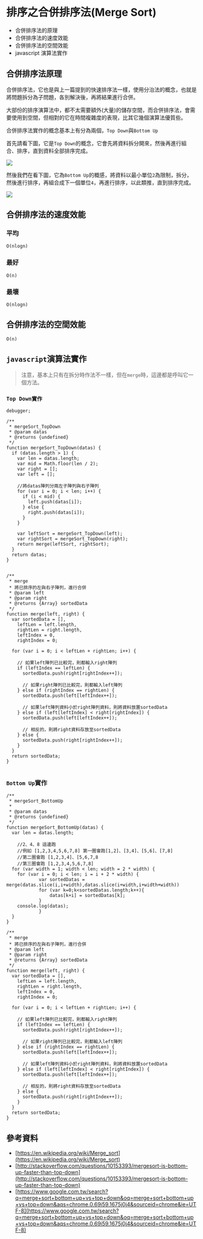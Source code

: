# 排序之合併排序法(Merge Sort)

* 合併排序法的原理
* 合併排序法的速度效能
* 合併排序法的空間效能
* javascript 演算法實作

## 合併排序法原理
合併排序法，它也是與上一篇提到的快速排序法一樣，使用分治法的概念，也就是將問題拆分為子問題，各別解決後，再將結果進行合併。

大部份的排序演算法中，都不太需要額外(大量)的儲存空間，而合併排序法，會需要使用到空間，但相對的它在時間複雜度的表現，比其它幾個演算法優質些。

合併排序法實作的概念基本上有分為兩個，`Top Down`與`Bottom Up`

首先請看下圖，它是`Top Down`的概念，它會先將資料拆分開來，然後再進行組合、排序，直到資料全部排序完成。

![](http://yixiang8780.com/outImg/20170205-1.png)

然後我們在看下圖，它為`Bottom Up`的概感，將資料以最小單位`2`為限制，拆分，然後進行排序，再組合成下一個單位`4`，再進行排序，以此類推，直到排序完成。

![](http://yixiang8780.com/outImg/20170205-2.png)


## 合併排序法的速度效能

### 平均

`O(nlogn)`

### 最好

`O(n)`

### 最壞

`O(nlogn)`

## 合併排序法的空間效能

`O(n)`

## `javascript`演算法實作

> 注意，基本上只有在拆分時作法不一樣，但在`merge`時，這邊都是呼叫它一個方法。

### `Top Down實作`

```
debugger;

/**
 * mergeSort_TopDown 
 * @param datas
 * @returns {undefined}
 */
function mergeSort_TopDown(datas) {
  if (datas.length > 1) {
    var len = datas.length;
    var mid = Math.floor(len / 2);
    var right = [];
    var left = [];

    //將datas陣列分兩左子陣列與右子陣列
    for (var i = 0; i < len; i++) {
      if (i < mid) {
        left.push(datas[i]);
      } else {
        right.push(datas[i]);
      }
    }

    var leftSort = mergeSort_TopDown(left);
    var rightSort = mergeSort_TopDown(right);
    return merge(leftSort, rightSort);
  }
  return datas;
}


/**
 * merge
 * 將已排序的左與右子陣列，進行合併
 * @param left
 * @param right
 * @returns {Array} sortedData
 */
function merge(left, right) {
  var sortedData = [],
    leftLen = left.length,
    rightLen = right.length,
    leftIndex = 0,
    rightIndex = 0;

  for (var i = 0; i < leftLen + rightLen; i++) {

    // 如果left陣列已比較完，則都輸入right陣列
    if (leftIndex == leftLen) {
      sortedData.push(right[rightIndex++]);

      // 如果right陣列已比較完，則都輸入left陣列 
    } else if (rightIndex == rightLen) {
      sortedData.push(left[leftIndex++]);

      // 如果left陣列資料小於right陣列資料，則將資料放置sortedData	
    } else if (left[leftIndex] < right[rightIndex]) {
      sortedData.push(left[leftIndex++]);

      // 相反的，則將right資料存放至sortedData
    } else {
      sortedData.push(right[rightIndex++]);
    }
  }
  return sortedData;
}


```

### `Bottom Up`實作

```
/**
 * mergeSort_BottomUp
 *
 * @param datas
 * @returns {undefined}
 */
function mergeSort_BottomUp(datas) {
  var len = datas.length;

	//2、4、8 這邊跑
	//例如 [1,2,3,4,5,6,7,8] 第一圈會跑[1,2]、[3,4]、[5,6]、[7,8]
	//第二圈會跑 [1,2,3,4]、[5,6,7,8
	//第三圈會跑 [1,2,3,4,5,6,7,8]
  for (var width = 1; width < len; width = 2 * width) {
    for (var i = 0; i < len; i = i + 2 * width) {
			var sortedDatas = merge(datas.slice(i,i+width),datas.slice(i+width,i+width+width))	
			for (var k=0;k<sortedDatas.length;k++){
				datas[k+i] = sortedDatas[k];	
			}	
    console.log(datas);
			}
  }
}

/**
 * merge
 * 將已排序的左與右子陣列，進行合併
 * @param left
 * @param right
 * @returns {Array} sortedData
 */
function merge(left, right) {
  var sortedData = [],
    leftLen = left.length,
    rightLen = right.length,
    leftIndex = 0,
    rightIndex = 0;

  for (var i = 0; i < leftLen + rightLen; i++) {

    // 如果left陣列已比較完，則都輸入right陣列
    if (leftIndex == leftLen) {
      sortedData.push(right[rightIndex++]);

      // 如果right陣列已比較完，則都輸入left陣列 
    } else if (rightIndex == rightLen) {
      sortedData.push(left[leftIndex++]);

      // 如果left陣列資料小於right陣列資料，則將資料放置sortedData	
    } else if (left[leftIndex] < right[rightIndex]) {
      sortedData.push(left[leftIndex++]);

      // 相反的，則將right資料存放至sortedData
    } else {
      sortedData.push(right[rightIndex++]);
    }
  }
  return sortedData;
}

```



## 參考資料
* [https://en.wikipedia.org/wiki/Merge_sort](https://en.wikipedia.org/wiki/Merge_sort)
* [http://stackoverflow.com/questions/10153393/mergesort-is-bottom-up-faster-than-top-down](http://stackoverflow.com/questions/10153393/mergesort-is-bottom-up-faster-than-top-down)
* [https://www.google.com.tw/search?q=merge+sort+bottom+up+vs+top+down&oq=merge+sort+bottom+up+vs+top+down&aqs=chrome.0.69i59.1675j0j4&sourceid=chrome&ie=UTF-8](https://www.google.com.tw/search?q=merge+sort+bottom+up+vs+top+down&oq=merge+sort+bottom+up+vs+top+down&aqs=chrome.0.69i59.1675j0j4&sourceid=chrome&ie=UTF-8)